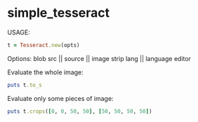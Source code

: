 simple\_tesseract
=================

USAGE:

```ruby
t = Tesseract.new(opts)
```

Options:
  blob
  src || source || image
  strip
  lang || language
  editor

Evaluate the whole image:

```ruby
puts t.to_s
```

Evaluate only some pieces of image:

```ruby
puts t.crops([0, 0, 50, 50], [50, 50, 50, 50])
```
